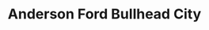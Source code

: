 ---
title: "Anderson Ford Bullhead City"
url: /bullhead-city/anderson-ford-bullhead-city/
shop: car
---